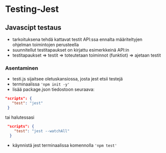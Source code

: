 # Testing-Jest  

## **Javascipt testaus**
- tarkoituksena tehdä kattavat testit API:ssa ennalta määriteltyjen ohjelman toimintojen perusteella  
- suunnitellut testitapaukset on kirjattu esimerkkeinä API:in
- testitapaukset => testit => toteutetaan toiminnot (funktiot) => ajetaan testit

### Asentaminen  
- testi.js sijaitsee oletuskansiossa, josta jest etsii testejä
- terminaalissa `'npm init -y'`  
- lisää package.json tiedostoon seuraava:  
 ```json
"scripts": {
    "test": "jest"
  } 
``` 
tai halutessasi
```json  
 "scripts": {
    "test": "jest --watchAll"
  }
```
- käynnistä jest terminaalissa komennolla `'npm test'`

